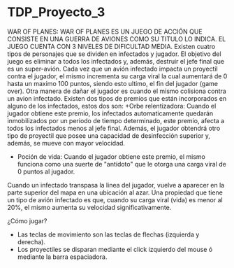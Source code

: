 # TDP_Proyecto_3
WAR OF PLANES:
  WAR OF PLANES ES UN JUEGO DE ACCIÓN QUE CONSISTE EN UNA GUERRA DE AVIONES COMO SU TITULO LO INDICA. EL JUEGO CUENTA CON 3 NIVELES DE DIFICULTAD MEDIA.
    Existen cuatro tipos de personajes que se dividen en infectados y jugador. El objetivo del juego es eliminar a todos los infectados y, además, destruir
   el jefe final que es un super-avión. Cada vez que un avión infectado impacta un proyectil contra el jugador, el mismo incrementa su carga viral la cual
   aumentará de 0 hasta un maximo 100 puntos, siendo esto ultimo, el fin del jugador (game over). Otra manera de dañar el jugador es 
   cuando el mismo colisiona contra un avion infectado. 
    Existen dos tipos de premios que están incorporados en alguno de los infectados, estos dos son:
   +Orbe relentizadora: Cuando el jugador obtiene este premio, los infectados automaticamente quedarán inmobilizados por un periodo de tiempo determinado,
    este premio, afecta a todos los infectados menos al jefe final. Además, el jugador obtendrá otro tipo de proyectil que posee una capacidad de desinfección 
    superior y, además, se mueve con mayor velocidad.
    
   + Poción de vida: Cuando el jugador obtiene este premio, el mismo funciona como una suerte de "antídoto" que le otorga una carga viral de 0 puntos al jugador.
   
   Cuando un infectado transpasa la linea del jugador, vuelve a aparecer en la parte superior del mapa en una ubicación al azar. 
     Una propiedad que tiene un tipo de avión infectado es que, cuando su carga viral (vida) es menor al 20%, el mismo aumenta su velocidad significativamente.
  
  ¿Cómo jugar?
  - Las teclas de movimiento son las teclas de flechas (izquierda y derecha).
  - Los proyectiles se disparan mediante el click izquierdo del mouse ó mediante la barra espaciadora.
 
   

